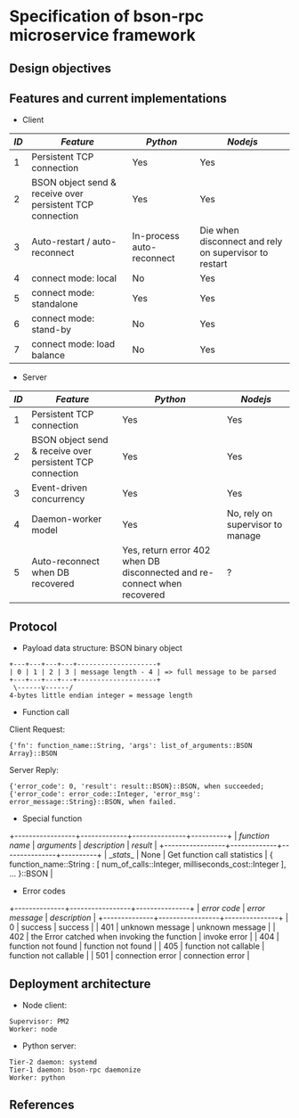 # Specification of bson-rpc microservice framework

## Design objectives

## Features and current implementations

* Client

| *ID* | *Feature* | *Python* | *Nodejs* |
|------|-----------|----------|----------|
| 1 | Persistent TCP connection | Yes | Yes |
| 2 | BSON object send & receive over persistent TCP connection | Yes | Yes |
| 3 | Auto-restart / auto-reconnect | In-process auto-reconnect | Die when disconnect and rely on supervisor to restart |
| 4 | connect mode: local | No | Yes |
| 5 | connect mode: standalone | Yes | Yes |
| 6 | connect mode: stand-by | No | Yes |
| 7 | connect mode: load balance | No | Yes |

* Server

| *ID* | *Feature* | *Python* | *Nodejs* |
|------|-----------|----------|----------|
| 1 | Persistent TCP connection | Yes | Yes |
| 2 | BSON object send & receive over persistent TCP connection | Yes | Yes |
| 3 | Event-driven concurrency | Yes | Yes |
| 4 | Daemon-worker model | Yes | No, rely on supervisor to manage |
| 5 | Auto-reconnect when DB recovered | Yes, return error 402 when DB disconnected and re-connect when recovered | ? |

## Protocol

* Payload data structure: BSON binary object

```
+---+---+---+---+--------------------+
| 0 | 1 | 2 | 3 | message length - 4 | => full message to be parsed
+---+---+---+---+--------------------+
 \------v------/ 
4-bytes little endian integer = message length
```

* Function call

Client Request: 
```
{'fn': function_name::String, 'args': list_of_arguments::BSON Array}::BSON
```

Server Reply:
```
{'error_code': 0, 'result': result::BSON}::BSON, when succeeded;
{'error_code': error_code::Integer, 'error_msg': error_message::String}::BSON, when failed.
```

* Special function

+-----------------+-------------+---------------+----------+
| *function name* | *arguments* | *description* | *result* |
+-----------------+-------------+---------------+----------+
| \__stats__ | None | Get function call statistics | { function_name::String : \[ num_of_calls::Integer, milliseconds_cost::Integer ], ... }::BSON |

* Error codes

+--------------+-----------------+---------------+
| *error code* | *error message* | *description* |
+--------------+-----------------+---------------+
| 0 | success | success |
| 401 | unknown message | unknown message |
| 402 | the Error catched when invoking the function | invoke error |
| 404 | function not found | function not found |
| 405 | function not callable | function not callable |
| 501 | connection error | connection error |

## Deployment architecture

* Node client:

```
Supervisor: PM2
Worker: node
```

* Python server:

```
Tier-2 daemon: systemd
Tier-1 daemon: bson-rpc daemonize
Worker: python
```

## References

